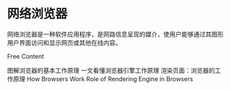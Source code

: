 # 网络浏览器

网络浏览器是一种软件应用程序，是网路信息呈现的媒介，使用户能够通过其图形用户界面访问和显示网页或其他在线内容。

<ResourceGroupTitle>Free Content</ResourceGroupTitle>

<BadgeLink colorScheme='yellow' badgeText='Read' href='https://zhuanlan.zhihu.com/p/47407398'>图解浏览器的基本工作原理</BadgeLink>
<BadgeLink colorScheme='yellow' badgeText='Read' href='https://wuhou.fun/398.html'>一文看懂浏览器引擎工作原理</BadgeLink>
<BadgeLink colorScheme='yellow' badgeText='Read' href='https://developer.mozilla.org/zh-CN/docs/Web/Performance/How_browsers_work'>渲染页面：浏览器的工作原理</BadgeLink>
<BadgeLink colorScheme='yellow' badgeText='Read' href='https://www.html5rocks.com/en/tutorials/internals/howbrowserswork/'>How Browsers Work</BadgeLink>
<BadgeLink colorScheme='yellow' badgeText='Read' href='https://www.browserstack.com/guide/browser-rendering-engine'>Role of Rendering Engine in Browsers</BadgeLink>

